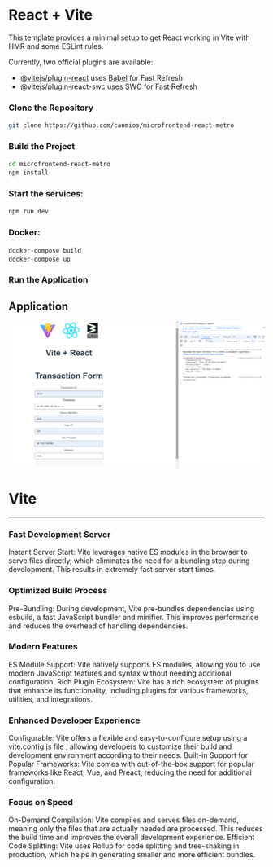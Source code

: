 # React + Vite

This template provides a minimal setup to get React working in Vite with HMR and some ESLint rules.

Currently, two official plugins are available:

- [@vitejs/plugin-react](https://github.com/vitejs/vite-plugin-react/blob/main/packages/plugin-react/README.md) uses [Babel](https://babeljs.io/) for Fast Refresh
- [@vitejs/plugin-react-swc](https://github.com/vitejs/vite-plugin-react-swc) uses [SWC](https://swc.rs/) for Fast Refresh

### Clone the Repository
```sh
git clone https://github.com/canmios/microfrontend-react-metro
```

### Build the Project
```sh
cd microfrontend-react-metro
npm install
```

### Start the services:

```sh
npm run dev
```

### Docker:

```sh
docker-compose build
docker-compose up
```

### Run the Application
Application
-----------
![img.png](public/img.png)

# Vite

----------
### Fast Development Server
Instant Server Start: Vite leverages native ES modules in the browser to serve files directly, which eliminates 
the need for a bundling step during development. This results in extremely fast server start times.

### Optimized Build Process
Pre-Bundling: During development, Vite pre-bundles dependencies using esbuild, a fast JavaScript bundler and minifier. 
This improves performance and reduces the overhead of handling dependencies.

### Modern Features
ES Module Support: Vite natively supports ES modules, allowing you to use modern JavaScript features and syntax without needing additional configuration.
Rich Plugin Ecosystem: Vite has a rich ecosystem of plugins that enhance its functionality, including plugins for various frameworks, utilities, and integrations.

### Enhanced Developer Experience
Configurable: Vite offers a flexible and easy-to-configure setup using a vite.config.js file
, allowing developers to customize their build and development environment according to their needs.
Built-in Support for Popular Frameworks: Vite comes with out-of-the-box support for popular frameworks like React, Vue, and Preact, reducing the need for additional configuration.

### Focus on Speed
On-Demand Compilation: Vite compiles and serves files on-demand, meaning only the files that are actually needed are processed. This reduces the build time and improves the overall development experience.
Efficient Code Splitting: Vite uses Rollup for code splitting and tree-shaking in production, which helps in generating smaller and more efficient bundles.